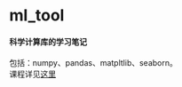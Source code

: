 # ml_tool
#### 科学计算库的学习笔记
包括：numpy、pandas、matpltlib、seaborn。</br>
课程详见[这里](‘https://www.bilibili.com/video/av31488867’)
